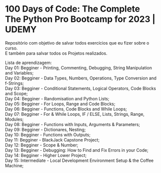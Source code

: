 # 100 Days of Code: The Complete The Python Pro Bootcamp for 2023 | UDEMY

Repositório com objetivo de salvar todos exercícios que eu fizer sobre o curso. <br>
E também para salvar todos os Projetos realizados.

Lista de aprendizagem: <br>
Day 01: Begginer - Printing, Commenting, Debugging, String Manipulation and Variables; <br>
Day 02: Begginer - Data Types, Numbers, Operations, Type Conversion and f-Strings; <br>
Day 03: Begginer - Conditional Statements, Logical Operators, Code Blocks and Scope; <br>
Day 04: Begginer - Randomisation and Python Lists; <br>
Day 05: Begginer - For Loops, Range and Code Blocks; <br>
Day 06: Begginer - Functions, Code Blocks and While Loops; <br>
Day 07: Begginer - For & While Loops, IF / ELSE, Lists, Strings, Range, Modules; <br>
Day 08: Begginer - Functions with Inputs, Arguments & Parameters; <br>
Day 09: Begginer - Dictionares, Nesting; <br>
Day 10: Begginer - Functions with Outputs; <br>
Day 11: Begginer - BlackJack Capstone Project; <br>
Day 12: Begginer - Scope & Number; <br>
Day 13: Begginer - Debugging: How to Find and Fix Errors in your Code; <br>
Day 14: Begginer - Higher Lower Project; <br>
Day 15: Intermediate - Local Development Environment Setup & the Coffee Machine; <br>
